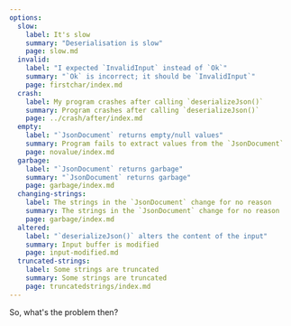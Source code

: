 ```yaml
---
options:
  slow:
    label: It's slow
    summary: "Deserialisation is slow"
    page: slow.md
  invalid:
    label: "I expected `InvalidInput` instead of `Ok`"
    summary: "`Ok` is incorrect; it should be `InvalidInput`"
    page: firstchar/index.md
  crash:
    label: My program crashes after calling `deserializeJson()`
    summary: Program crashes after calling `deserializeJson()`
    page: ../crash/after/index.md
  empty:
    label: "`JsonDocument` returns empty/null values"
    summary: Program fails to extract values from the `JsonDocument`
    page: novalue/index.md
  garbage:
    label: "`JsonDocument` returns garbage"
    summary: "`JsonDocument` returns garbage"
    page: garbage/index.md
  changing-strings:
    label: The strings in the `JsonDocument` change for no reason
    summary: The strings in the `JsonDocument` change for no reason
    page: garbage/index.md
  altered:
    label: "`deserializeJson()` alters the content of the input"
    summary: Input buffer is modified
    page: input-modified.md
  truncated-strings:
    label: Some strings are truncated
    summary: Some strings are truncated
    page: truncatedstrings/index.md
---
```


So, what's the problem then?